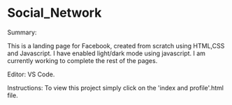 # Social_Network

Summary: 

This is a landing page for Facebook, created from scratch using HTML,CSS and Javascript.
I have enabled light/dark mode using javascript.
I am currently working to complete the rest of the pages.

Editor:
VS Code.

Instructions:
To view this project simply click on the 'index and profile'.html file.

